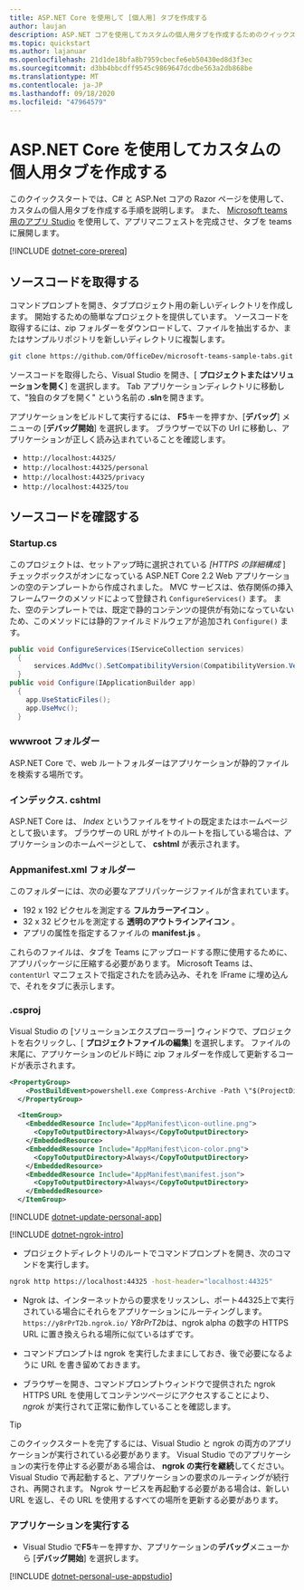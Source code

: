 ```yaml
---
title: ASP.NET Core を使用して [個人用] タブを作成する
author: laujan
description: ASP.NET コアを使用してカスタムの個人用タブを作成するためのクイックスタートガイド。
ms.topic: quickstart
ms.author: lajanuar
ms.openlocfilehash: 21d1de18bfa8b7959cbecfe6eb50430ed8d3f3ec
ms.sourcegitcommit: d3bb4bbcdff9545c9869647dcdbe563a2db868be
ms.translationtype: MT
ms.contentlocale: ja-JP
ms.lasthandoff: 09/18/2020
ms.locfileid: "47964579"
---
```

# <a name="create-a-custom-personal-tab-with-aspnet-core"></a>ASP.NET Core を使用してカスタムの個人用タブを作成する

このクイックスタートでは、C# と ASP.Net コアの Razor ページを使用して、カスタムの個人用タブを作成する手順を説明します。 また、 [Microsoft teams 用のアプリ Studio](~/concepts/build-and-test/app-studio-overview.md) を使用して、アプリマニフェストを完成させ、タブを teams に展開します。

[!INCLUDE [dotnet-core-prereq](~/includes/tabs/dotnet-core-prereq.md)]

## <a name="get-the-source-code"></a>ソースコードを取得する

コマンドプロンプトを開き、タブプロジェクト用の新しいディレクトリを作成します。 開始するための簡単なプロジェクトを提供しています。 ソースコードを取得するには、zip フォルダーをダウンロードして、ファイルを抽出するか、またはサンプルリポジトリを新しいディレクトリに複製します。

```bash
git clone https://github.com/OfficeDev/microsoft-teams-sample-tabs.git
```

ソースコードを取得したら、Visual Studio を開き、[ **プロジェクトまたはソリューションを開く**] を選択します。 Tab アプリケーションディレクトリに移動して、"独自のタブを開く" という名前の **.sln**を開きます。

アプリケーションをビルドして実行するには、 **F5**キーを押すか、[**デバッグ**] メニューの [**デバッグ開始**] を選択します。 ブラウザーで以下の Url に移動し、アプリケーションが正しく読み込まれていることを確認します。

- `http://localhost:44325/`
- `http://localhost:44325/personal`
- `http://localhost:44325/privacy`
- `http://localhost:44325/tou`

## <a name="review-the-source-code"></a>ソースコードを確認する

### <a name="startupcs"></a>Startup.cs

このプロジェクトは、セットアップ時に選択されている *[HTTPS の詳細構成* ] チェックボックスがオンになっている ASP.NET Core 2.2 Web アプリケーションの空のテンプレートから作成されました。 MVC サービスは、依存関係の挿入フレームワークのメソッドによって登録され `ConfigureServices()` ます。 また、空のテンプレートでは、既定で静的コンテンツの提供が有効になっていないため、このメソッドには静的ファイルミドルウェアが追加され `Configure()` ます。

```csharp
public void ConfigureServices(IServiceCollection services)
  {
      services.AddMvc().SetCompatibilityVersion(CompatibilityVersion.Version_2_2);
  }
public void Configure(IApplicationBuilder app)
  {
    app.UseStaticFiles();
    app.UseMvc();
  }
```

### <a name="wwwroot-folder"></a>wwwroot フォルダー

ASP.NET Core で、web ルートフォルダーはアプリケーションが静的ファイルを検索する場所です。

### <a name="indexcshtml"></a>インデックス. cshtml

ASP.NET Core は、 *Index* というファイルをサイトの既定またはホームページとして扱います。 ブラウザーの URL がサイトのルートを指している場合は、アプリケーションのホームページとして、 **cshtml** が表示されます。

### <a name="appmanifest-folder"></a>Appmanifest.xml フォルダー

このフォルダーには、次の必要なアプリパッケージファイルが含まれています。

- 192 x 192 ピクセルを測定する **フルカラーアイコン** 。
- 32 x 32 ピクセルを測定する **透明のアウトラインアイコン** 。
- アプリの属性を指定するファイルの **manifest.js** 。

これらのファイルは、タブを Teams にアップロードする際に使用するために、アプリパッケージに圧縮する必要があります。 Microsoft Teams は、 `contentUrl` マニフェストで指定されたを読み込み、それを IFrame に埋め込んで、それをタブに表示します。

### <a name="csproj"></a>.csproj

Visual Studio の [ソリューションエクスプローラー] ウィンドウで、プロジェクトを右クリックし、[ **プロジェクトファイルの編集**] を選択します。 ファイルの末尾に、アプリケーションのビルド時に zip フォルダーを作成して更新するコードが表示されます。

```xml
<PropertyGroup>
    <PostBuildEvent>powershell.exe Compress-Archive -Path \"$(ProjectDir)AppManifest\*\" -DestinationPath \"$(TargetDir)tab.zip\" -Force</PostBuildEvent>
  </PropertyGroup>

  <ItemGroup>
    <EmbeddedResource Include="AppManifest\icon-outline.png">
      <CopyToOutputDirectory>Always</CopyToOutputDirectory>
    </EmbeddedResource>
    <EmbeddedResource Include="AppManifest\icon-color.png">
      <CopyToOutputDirectory>Always</CopyToOutputDirectory>
    </EmbeddedResource>
    <EmbeddedResource Include="AppManifest\manifest.json">
      <CopyToOutputDirectory>Always</CopyToOutputDirectory>
    </EmbeddedResource>
  </ItemGroup>
```

[!INCLUDE  [dotnet-update-personal-app](~/includes/tabs/dotnet-update-personal-app.md)]

[!INCLUDE [dotnet-ngrok-intro](~/includes/tabs/dotnet-ngrok-intro.md)]

- プロジェクトディレクトリのルートでコマンドプロンプトを開き、次のコマンドを実行します。

```bash
ngrok http https://localhost:44325 -host-header="localhost:44325"
```

- Ngrok は、インターネットからの要求をリッスンし、ポート44325上で実行されている場合にそれらをアプリケーションにルーティングします。  `https://y8rPrT2b.ngrok.io/` *Y8rPrT2b*は、ngrok alpha の数字の HTTPS URL に置き換えられる場所に似ているはずです。

- コマンドプロンプトは ngrok を実行したままにしておき、後で必要になるように URL を書き留めておきます。

- ブラウザーを開き、コマンドプロンプトウィンドウで提供された ngrok HTTPS URL を使用してコンテンツページにアクセスすることにより、 *ngrok* が実行されて正常に動作していることを確認します。

>[!TIP]
>このクイックスタートを完了するには、Visual Studio と ngrok の両方のアプリケーションが実行されている必要があります。 Visual Studio でのアプリケーションの実行を停止する必要がある場合は、 **ngrok の実行を継続**してください。 Visual Studio で再起動すると、アプリケーションの要求のルーティングが続行され、再開されます。 Ngrok サービスを再起動する必要がある場合は、新しい URL を返し、その URL を使用するすべての場所を更新する必要があります。

### <a name="run-your-application"></a>アプリケーションを実行する

- Visual Studio で**F5**キーを押すか、アプリケーションの**デバッグ**メニューから [**デバッグ開始**] を選択します。

[!INCLUDE [dotnet-personal-use-appstudio](~/includes/tabs/dotnet-personal-use-appstudio.md)]
